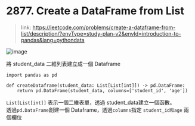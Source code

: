# 2877. Create a DataFrame from List
>link: https://leetcode.com/problems/create-a-dataframe-from-list/description/?envType=study-plan-v2&envId=introduction-to-pandas&lang=pythondata

![image](https://github.com/Ricky7737/DataAnalysisAndLearning/assets/58324475/e482da19-73a3-4929-9a63-3bf45f850398)

將 student_data 二維列表建立成一個 Dataframe

```
import pandas as pd

def createDataframe(student_data: List[List[int]]) -> pd.DataFrame:
    return pd.DataFrame(student_data, columns=['student_id', 'age'])
```

```List[List[int]]``` 表示一個二維表單，透過 student_data建立一個函數。    
透過```pd.DataFrame```創建一個 Dataframe，透過```columns```指定 ```student_id和age``` 兩個欄位
